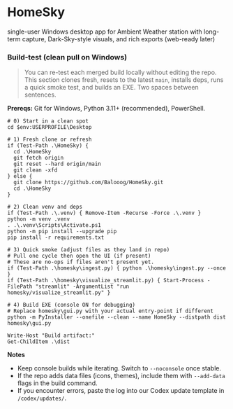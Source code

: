 # HomeSky
single-user Windows desktop app for Ambient Weather station with long-term capture, Dark-Sky-style visuals, and rich exports (web-ready later)

### Build-test (clean pull on Windows)

> You can re-test each merged build locally without editing the repo.  This section clones fresh, resets to the latest `main`, installs deps, runs a quick smoke test, and builds an EXE.  Two spaces between sentences.

**Prereqs:** Git for Windows, Python 3.11+ (recommended), PowerShell.

```pwsh
# 0) Start in a clean spot
cd $env:USERPROFILE\Desktop

# 1) Fresh clone or refresh
if (Test-Path .\HomeSky) {
  cd .\HomeSky
  git fetch origin
  git reset --hard origin/main
  git clean -xfd
} else {
  git clone https://github.com/Balooog/HomeSky.git
  cd .\HomeSky
}

# 2) Clean venv and deps
if (Test-Path .\.venv) { Remove-Item -Recurse -Force .\.venv }
python -m venv .venv
. .\.venv\Scripts\Activate.ps1
python -m pip install --upgrade pip
pip install -r requirements.txt

# 3) Quick smoke (adjust files as they land in repo)
# Pull one cycle then open the UI (if present)
# These are no-ops if files aren't present yet.
if (Test-Path .\homesky\ingest.py) { python .\homesky\ingest.py --once }
if (Test-Path .\homesky\visualize_streamlit.py) { Start-Process -FilePath "streamlit" -ArgumentList "run homesky/visualize_streamlit.py" }

# 4) Build EXE (console ON for debugging)
# Replace homesky\gui.py with your actual entry-point if different
python -m PyInstaller --onefile --clean --name HomeSky --distpath dist homesky\gui.py

Write-Host "Build artifact:"
Get-ChildItem .\dist
```

**Notes**
- Keep console builds while iterating.  Switch to `--noconsole` once stable.
- If the repo adds data files (icons, themes), include them with `--add-data` flags in the build command.
- If you encounter errors, paste the log into our Codex update template in `/codex/updates/`.
